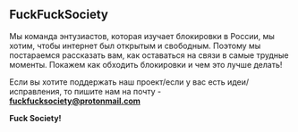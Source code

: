 ## FuckFuckSociety
Мы команда энтузиастов, которая изучает блокировки в России, мы хотим, чтобы интернет был открытым и свободным. Поэтому мы постараемся рассказать вам, как оставаться на связи в самые трудные моменты. Покажем как обходить блокировки и чем это лучше делать! 

Если вы хотите поддержать наш проект/если у вас есть идеи/исправления, то пишите нам на почту - **fuckfucksociety@protonmail.com**

**Fuck Society!**

